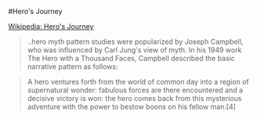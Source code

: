 #Hero's Journey

[Wikipedia: Hero's Journey](https://en.wikipedia.org/wiki/Hero%27s_journey)

>..hero myth pattern studies were popularized by Joseph Campbell, who was influenced by Carl Jung's view of myth. In his 1949 work The Hero with a Thousand Faces, Campbell described the basic narrative pattern as follows:

>A hero ventures forth from the world of common day into a region of supernatural wonder: fabulous forces are there encountered and a decisive victory is won: the hero comes back from this mysterious adventure with the power to bestow boons on his fellow man.[4]